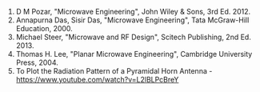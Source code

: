 1. D M Pozar, "Microwave Engineering", John Wiley & Sons, 3rd Ed. 2012.    
2. Annapurna Das, Sisir Das, "Microwave Engineering", Tata McGraw-Hill Education, 2000.     
3. Michael Steer, "Microwave and RF Design", Scitech Publishing, 2nd Ed. 2013.  
4. Thomas H. Lee, "Planar Microwave Engineering", Cambridge University Press, 2004.  
5. To Plot the Radiation Pattern of a Pyramidal Horn Antenna - https://www.youtube.com/watch?v=L2lBLPcBreY
